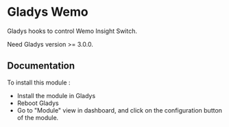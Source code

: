 # Gladys Wemo

Gladys hooks to control Wemo Insight Switch.

Need Gladys version >= 3.0.0.

## Documentation

To install this module :

- Install the module in Gladys
- Reboot Gladys
- Go to "Module" view in dashboard, and click on the configuration button of the module.
